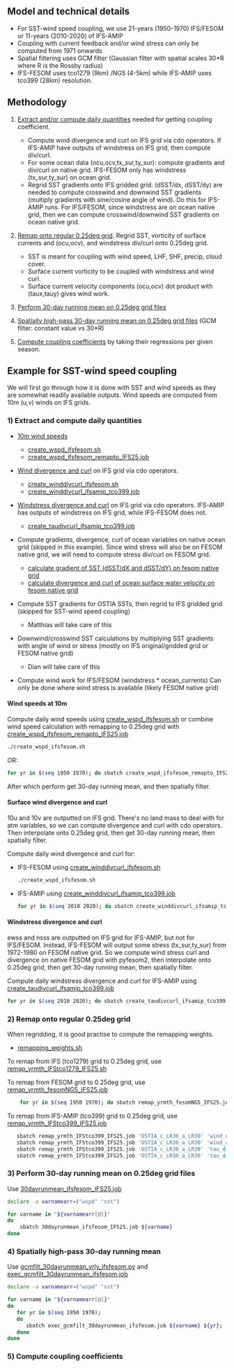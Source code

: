 ## Model and technical details
- For SST-wind speed coupling, we use 21-years (1950-1970) IFS/FESOM or 11-years (2010-2020) of IFS-AMIP
- Coupling with current feedback and/or wind stress can only be computed from 1971 onwards
- Spatial filtering uses GCM filter (Gaussian filter with spatial scales 30*R where R is the Rossby radius)
- IFS-FESOM uses tco1279 (9km) /NG5 (4-5km) while IFS-AMIP uses tco399 (28km) resolution.

## Methodology
1) [Extract and/or compute daily quantities](#1-extract-and-compute-daily-quantities) needed for getting coupling coefficient.
   - Compute wind divergence and curl on IFS grid via cdo operators. If IFS-AMIP have outputs of windstress on IFS grid, then compute div/curl. 
   - For some ocean data (ocu,ocv,tx_sur,ty_sur): compute gradients and div/curl on native grid. IFS-FESOM only has windstress (tx_sur,ty_sur) on ocean grid.
   - Regrid SST gradients onto IFS gridded grid. 
    (dSST/dx, dSST/dy) are needed to compute crosswind and downwind SST gradients (multiply gradients with sine/cosine angle of wind). Do this for IFS-AMIP runs. For IFS/FESOM, since windstress are on ocean native grid, then we can compute crosswind/downwind SST gradients on ocean native grid. 

2) [Remap onto regular 0.25deg grid](#2-remap-onto-regular-025deg-grid). Regrid SST, vorticity of surface currents and (ocu,ocv), and windstress div/curl onto 0.25deg grid. 
   - SST is meant for coupling with wind speed, LHF, SHF, precip, cloud cover.  
   - Surface current vorticity to be coupled with windstress and wind curl. 
   - Surface current velocity components (ocu,ocv) dot product with (taux,tauy) gives wind work.
 
3) [Perform 30-day running mean on 0.25deg grid files](#3-perform-30-day-running-mean-on-025deg-grid-files) 
4) [Spatially high-pass 30-day running mean on 0.25deg grid files](#4-spatially-high-pass-30-day-running-mean) (GCM filter: constant value vs 30*R)
5) [Compute coupling coefficients](#5-compute-coupling-coefficients) by taking their regressions per given season.

## Example for SST-wind speed coupling
We will first go through how it is done with SST and wind speeds as they are somewhat readily available outputs. Wind speeds are computed from 10m (u,v) winds on IFS grids.  



### 1) Extract and compute daily quantities
- [10m wind speeds](#wind-speeds-at-10m)
	- [create_wspd_ifsfesom.sh](create_wspd_ifsfesom.sh)
	- [create_wspd_ifsfesom_remapto_IFS25.job](create_wspd_ifsfesom_remapto_IFS25.job)
- [Wind divergence and curl](#surface-wind-divergence-and-curl) on IFS grid via cdo operators.  
	- [create_winddivcurl_ifsfesom.sh](create_winddivcurl_ifsfesom.sh)
   - [create_winddivcurl_ifsamip_tco399.job](create_winddivcurl_ifsamip_tco399.job)
- [Windstress divergence and curl](#windstress-divergence-and-curl) on IFS grid via cdo operators. IFS-AMIP has outputs of windstress on IFS grid, while IFS-FESOM does not.
   - [create_taudivcurl_ifsamip_tco399.job](create_taudivcurl_ifsamip_tco399.job)

- Compute gradients, divergence, curl of ocean variables on native ocean grid (skipped in this example). Since wind stress will also be on FESOM native grid, we will need to compute stress div/curl on FESOM grid.
   - [ calculate gradient of SST (dSST/dX and dSST/dY) on fesom native grid](https://github.com/eerie-project/EERIE_hackathon_2023/blob/pre-joint-hackathon-2024/pre-joint-hackathon-2024/mesoscale-air-sea-coupling/IFS-FESOM/grad_SST_fesom.ipynb)
   - [calculate divergence and curl of ocean surface water velocity on fesom native grid](https://github.com/eerie-project/EERIE_hackathon_2023/blob/pre-joint-hackathon-2024/pre-joint-hackathon-2024/mesoscale-air-sea-coupling/IFS-FESOM/div_curl_fesom.ipynb)
- Compute SST gradients for OSTIA SSTs, then regrid to IFS gridded grid (skipped for SST-wind speed coupling)
   - Matthias will take care of this
- Downwind/crosswind SST calculations by multiplying SST gradients with angle of wind or stress (mostly on IFS original/gridded grid or FESOM native grid)
   - Dian will take care of this
- Compute wind work for IFS/FESOM (windstress * ocean_currents)
   Can only be done where wind stress is available (likely FESOM native grid)

#### Wind speeds at 10m
Compute daily wind speeds using
[create_wspd_ifsfesom.sh](create_wspd_ifsfesom.sh) or combine wind speed calculation with remapping to 0.25deg grid with [create_wspd_ifsfesom_remapto_IFS25.job](create_wspd_ifsfesom_remapto_IFS25.job)
```bash
./create_wspd_ifsfesom.sh
```
OR:
```bash
for yr in $(seq 1950 1970); do sbatch create_wspd_ifsfesom_remapto_IFS25.job ${yr}; done
```
After which perform get 30-day running mean, and then spatially filter.

#### Surface wind divergence and curl
10u and 10v are outputted on IFS grid. There's no land mass to deal with for atm variables, so we can compute divergence and curl with cdo operators. Then interpolate onto 0.25deg grid, then get 30-day running mean, then spatially filter.

Compute daily wind divergence and curl for:
   - IFS-FESOM using [create_winddivcurl_ifsfesom.sh](create_winddivcurl_ifsfesom.sh)
      ```bash
      ./create_wspd_ifsfesom.sh
      ```

   - IFS-AMIP using [create_winddivcurl_ifsamip_tco399.job](create_winddivcurl_ifsamip_tco399.job) 
      ```bash
      for yr in $(seq 2010 2020); do sbatch create_winddivcurl_ifsamip_tco399.job 'OSTIA_c_LR30_a_LR30' ${yr}; done
      ```


#### Windstress divergence and curl
ewss and nsss are outputted on IFS grid for IFS-AMIP, but not for IFS/FESOM. Instead, IFS-FESOM will output some stress (tx_sur,ty_sur) from 1972-1980 on FESOM native grid. So we compute wind stress curl and divergence on native FESOM grid with pyfesom2, then interpolate onto 0.25deg grid, then get 30-day running mean, then spatially filter.

Compute daily windstress divergence and curl for IFS-AMIP using [create_taudivcurl_ifsamip_tco399.job](create_taudivcurl_ifsamip_tco399.job)

```bash
for yr in $(seq 2010 2020); do sbatch create_taudivcurl_ifsamip_tco399.job 'OSTIA_c_LR30_a_LR30' ${yr}; done
```

### 2) Remap onto regular 0.25deg grid
When regridding, it is good practise to compute the remapping weights.
	
   - [remapping_weights.sh](remapping_weights.sh)

To remap from IFS (tco1279) grid to 0.25deg grid, use [remap_yrmth_IFStco1279_IFS25.sh](remap_yrmth_IFStco1279_IFS25.sh)

To remap from FESOM grid to 0.25deg grid, use [remap_yrmth_fesomNG5_IFS25.job](remap_yrmth_fesomNG5_IFS25.job)

```bash
	for yr in $(seq 1950 1970); do sbatch remap_yrmth_fesomNG5_IFS25.job ${yr}; done
```

To remap from IFS-AMIP (tco399) grid to 0.25deg grid, use [remap_yrmth_IFStco399_IFS25.job](remap_yrmth_IFStco399_IFS25.job)

```bash
   sbatch remap_yrmth_IFStco399_IFS25.job 'OSTIA_c_LR30_a_LR30' 'wind_divcurl' 'sd'
   sbatch remap_yrmth_IFStco399_IFS25.job 'OSTIA_c_LR30_a_LR30' 'wind_divcurl' 'svo'
   sbatch remap_yrmth_IFStco399_IFS25.job 'OSTIA_c_LR30_a_LR30' 'tau_divcurl' 'sd'
   sbatch remap_yrmth_IFStco399_IFS25.job 'OSTIA_c_LR30_a_LR30' 'tau_divcurl' 'svo'
```

### 3) Perform 30-day running mean on 0.25deg grid files
Use [30dayrunmean_ifsfesom_IFS25.job](30dayrunmean_ifsfesom_IFS25.job)

```bash
declare -a varnamearr=("wspd" "sst")

for varname in "${varnamearr[@]}"
do
	sbatch 30dayrunmean_ifsfesom_IFS25.job ${varname}
done
```

### 4) Spatially high-pass 30-day running mean
Use [gcmfilt_30dayrunmean_yrly_ifsfesom.py](gcmfilt_30dayrunmean_yrly_ifsfesom.py) and [exec_gcmfilt_30dayrunmean_ifsfesom.job](exec_gcmfilt_30dayrunmean_ifsfesom.job)

```bash
declare -a varnamearr=("wspd" "sst")

for varname in "${varnamearr[@]}"
do
   for yr in $(seq 1950 1970); 
   do 
      sbatch exec_gcmfilt_30dayrunmean_ifsfesom.job ${varname} ${yr}; 
   done
done
```

### 5) Compute coupling coefficients 




